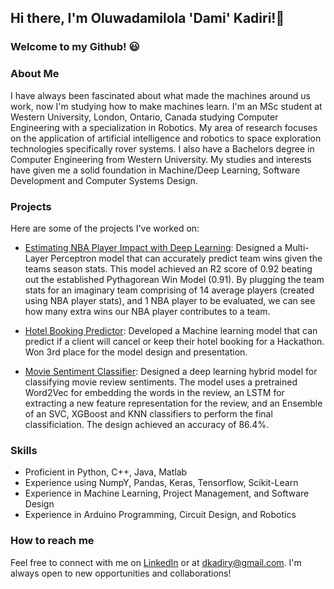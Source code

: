 ## Hi there, I'm Oluwadamilola 'Dami' Kadiri!👋 
### Welcome to my Github! :smiley:

### About Me
I have always been fascinated about what made the machines around us work, now I'm studying how to make machines learn. I'm an MSc student at Western University, London, Ontario, Canada studying Computer Engineering with a specialization in Robotics. My area of research focuses on the application of artificial intelligence and robotics to space exploration technologies specifically rover systems. I also have a Bachelors degree in Computer Engineering from Western University. My studies and interests have given me a solid foundation in Machine/Deep Learning, Software Development and Computer Systems Design. 

### Projects
Here are some of the projects I've worked on:
* [Estimating NBA Player Impact with Deep Learning](https://github.com/dkadiry/NBA_Player_Impact): Designed a Multi-Layer Perceptron model that can accurately predict team wins given the teams season stats. This model achieved an R2 score of 0.92 beating out the established Pythagorean Win Model (0.91). By plugging the team stats for an imaginary team comprising of 14 average players (created using NBA player stats), and 1 NBA player to be evaluated, we can see how many extra wins our NBA player contributes to a team. 

* [Hotel Booking Predictor](https://github.com/dkadiry/BresciaNortonClassifier): Developed a Machine learning model that can predict if a client will cancel or keep their hotel booking for a Hackathon. Won 3rd place for the model design and presentation.

* [Movie Sentiment Classifier](https://github.com/dkadiry/Sentiment_Analysis_Project): Designed a deep learning hybrid model for classifying movie review sentiments. The model uses a pretrained Word2Vec for embedding the words in the review, an LSTM for extracting a new feature representation for the review, and an Ensemble of an SVC, XGBoost and KNN classifiers to perform the final classificiation. The design achieved an accuracy of 86.4%.


### Skills
* Proficient in Python, C++, Java, Matlab 
* Experience using NumpY, Pandas, Keras, Tensorflow, Scikit-Learn
* Experience in Machine Learning, Project Management, and Software Design
* Experience in Arduino Programming, Circuit Design, and Robotics 

### How to reach me
Feel free to connect with me on [LinkedIn](https://www.linkedin.com/in/dami-kadiri/) or at dkadiry@gmail.com. I'm always open to new opportunities and collaborations!


<!--
**dkadiry/dkadiry** is a ✨ _special_ ✨ repository because its `README.md` (this file) appears on your GitHub profile.

Here are some ideas to get you started:

- 🔭 I’m currently working on ...
- 🌱 I’m currently learning ...
- 👯 I’m looking to collaborate on ...
- 🤔 I’m looking for help with ...
- 💬 Ask me about ...
- 📫 How to reach me: ...
- 😄 Pronouns: ...
- ⚡ Fun fact: ...
-->
